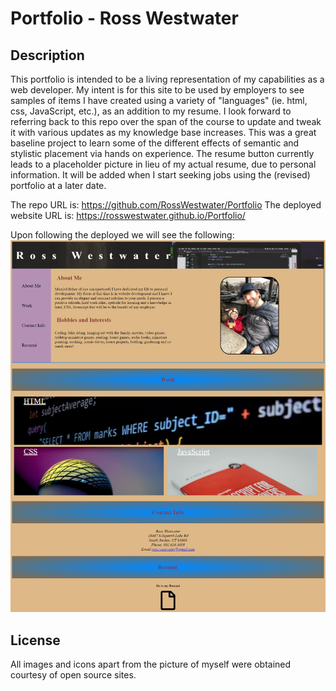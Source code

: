 # Portfolio - Ross Westwater

## Description

This portfolio is intended to be a living representation of my capabilities as a web developer. My intent is for this site to be used by employers to see samples of items I have created using a variety of "languages" (ie. html, css, JavaScript, etc.), as an addition to my resume. I look forward to referring back to this repo over the span of the course to update and tweak it with various updates as my knowledge base increases. This was a great baseline project to learn some of the different effects of semantic and stylistic placement via hands on experience. The resume button currently leads to a placeholder picture in lieu of my actual resume, due to personal information. It will be added when I start seeking jobs using the (revised) portfolio at a later date.

The repo URL is:
https://github.com/RossWestwater/Portfolio
The deployed website URL is:
https://rosswestwater.github.io/Portfolio/

Upon following the deployed we will see the following:
![picture of my portfolio as it stands 11/7/21](/assets/images/Portfolio-Ross.png)

## License
All images and icons apart from the picture of myself were obtained courtesy of open source sites.